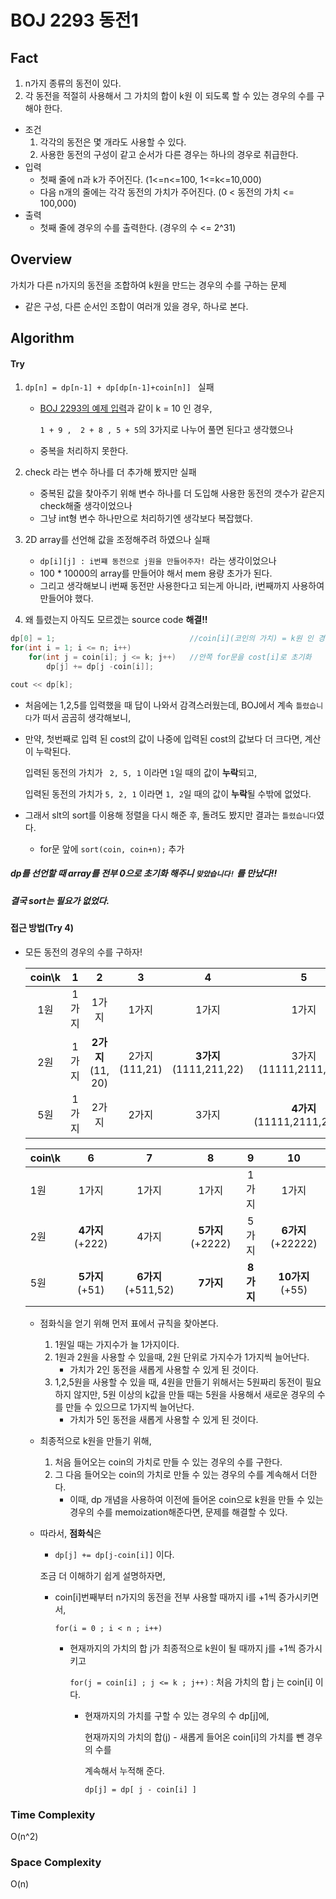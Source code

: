 # BOJ 2293 동전1

## Fact

1. n가지 종류의 동전이 있다.
2. 각 동전을 적절히 사용해서 그 가치의 합이 k원 이 되도록 할 수 있는 경우의 수를 구해야 한다.

- 조건
  1. 각각의 동전은 몇 개라도 사용할 수 있다.
  2. 사용한 동전의 구성이 같고 순서가 다른 경우는 하나의 경우로 취급한다.
- 입력
  - 첫째 줄에 n과 k가 주어진다. (1<=n<=100, 1<=k<=10,000)
  - 다음 n개의 줄에는 각각 동전의 가치가 주어진다. (0 < 동전의 가치 <= 100,000)
- 출력
  - 첫째 줄에 경우의 수를 출력한다. (경우의 수 <= 2^31)

## Overview

가치가 다른 n가지의 동전을 조합하여 k원을 만드는 경우의 수를 구하는 문제

- 같은 구성, 다른 순서인 조합이 여러개 있을 경우, 하나로 본다.

## Algorithm

#### Try

1. `dp[n] = dp[n-1] + dp[dp[n-1]+coin[n]] ` 실패

   - [BOJ 2293의 예제 입력](https://www.acmicpc.net/problem/2293)과 같이 k = 10 인 경우, 

     `1 + 9 ,  2 + 8 , 5 + 5`의 3가지로 나누어 풀면 된다고 생각했으나 

   - 중복을 처리하지 못한다.

2. check 라는 변수 하나를 더 추가해 봤지만 실패

   - 중복된 값을 찾아주기 위해 변수 하나를 더 도입해 사용한 동전의 갯수가 같은지 check해줄 생각이었으나
   - 그냥 int형 변수 하나만으로 처리하기엔 생각보다 복잡했다.

3. 2D array를 선언해 값을 조정해주려 하였으나 실패

   - `dp[i][j] : i번쨰 동전으로 j원을 만들어주자! `라는 생각이었으나
   - 100 * 10000의 array를 만들어야 해서 mem 용량 초가가 된다.
   - 그리고 생각해보니 i번째 동전만 사용한다고 되는게 아니라, i번째까지 사용하여 만들어야 했다.

4. 왜 틀렸는지 아직도 모르겠는 source code    **해결!!**

```c++
dp[0] = 1;								//coin[i](코인의 가치) = k원 인 경우
for(int i = 1; i <= n; i++)
	for(int j = coin[i]; j <= k; j++)	//안쪽 for문을 cost[i]로 초기화
		dp[j] += dp[j -coin[i]];

cout << dp[k];
```

- 처음에는 1,2,5를 입력했을 때 답이 나와서 감격스러웠는데, BOJ에서 계속 `틀렸습니다`가 떠서 곰곰히 생각해보니, 

- 만약, 첫번째로 입력 된 cost의 값이 나중에 입력된 cost의 값보다 더 크다면, 계산이 누락된다.

  입력된 동전의 가치가 ` 2, 5, 1` 이라면  `1`일 때의 값이 **누락**되고,

  입력된 동전의 가치가  `5, 2, 1` 이라면  `1, 2`일 때의 값이 **누락**될 수밖에 없었다. 

- 그래서 slt의 sort를 이용해 정렬을 다시 해준 후, 돌려도 봤지만 결과는 `틀렸습니다`였다.

  - for문 앞에 `sort(coin, coin+n);` 추가

##### dp를 선언할 때 array를 전부 0으로 초기화 해주니 `맞았습니다!` 를 만났다!!

##### 결국 sort는 필요가 없었다.

#### 접근 방법(Try 4)

- 모든 동전의 경우의 수를 구하자!

  | coin\k |   1   |         2         |       3       |           4            |              5              |
  | :----: | :---: | :---------------: | :-----------: | :--------------------: | :-------------------------: |
  |  1원   | 1가지 |       1가지       |     1가지     |         1가지          |            1가지            |
  |  2원   | 1가지 | **2가지**(11, 20) | 2가지(111,21) | **3가지**(1111,211,22) |    3가지(11111,2111,221)    |
  |  5원   | 1가지 |       2가지       |     2가지     |         3가지          | **4가지**(11111,2111,221,5) |

  | coin\k |         6          |         7          |        8         |     9     |         10         |
  | ------ | :----------------: | :----------------: | :--------------: | :-------: | :----------------: |
  | 1원    |       1가지        |       1가지        |      1가지       |   1가지   |       1가지        |
  | 2원    | **4가지**   (+222) |       4가지        | **5가지**(+2222) |   5가지   | **6가지**(+22222)  |
  | 5원    | **5가지**   (+51)  | **6가지**(+511,52) |    **7가지**     | **8가지** | **10가지**   (+55) |

  - 점화식을 얻기 위해 먼저 표에서 규칙을 찾아본다.

    1. 1원일 때는 가지수가 늘 1가지이다.
    2. 1원과 2원을 사용할 수 있을때, 2원 단위로 가지수가 1가지씩 늘어난다.
       - 가치가 2인 동전을 새롭게 사용할 수 있게 된 것이다.
    3. 1,2,5원을 사용할 수 있을 때, 4원을 만들기 위해서는 5원짜리 동전이 필요하지 않지만, 5원 이상의 k값을 만들 때는 5원을 사용해서 새로운 경우의 수를 만들 수 있으므로 1가지씩 늘어난다.
       - 가치가 5인 동전을 새롭게 사용할 수 있게 된 것이다.

  - 최종적으로 k원을 만들기 위해,

    1. 처음 들어오는 coin의 가치로 만들 수 있는 경우의 수를 구한다.
    2. 그 다음 들어오는 coin의 가치로 만들 수 있는 경우의 수를 계속해서 더한다.
       - 이때, dp 개념을 사용하여 이전에 들어온 coin으로 k원을 만들 수 있는 경우의 수를 memoization해준다면, 문제를 해결할 수 있다.

  - 따라서, **점화식**은

    - `dp[j] += dp[j-coin[i]]` 이다.

    조금 더 이해하기 쉽게 설명하자면,

    - coin[i]번째부터 n가지의 동전을 전부 사용할 때까지 i를 +1씩 증가시키면서,

      `for(i = 0 ; i < n ; i++)`

      - 현재까지의 가치의 합 j가 최종적으로 k원이 될 때까지 j를 +1씩 증가시키고

        `for(j = coin[i] ; j <= k ; j++)` : 처음 가치의 합 j 는 coin[i] 이다.

        - 현재까지의 가치를 구할 수 있는 경우의 수 dp[j]에, 

          현재까지의 가치의 합(j) - 새롭게 들어온 coin[i]의 가치를 뺀 경우의 수를 

          계속해서 누적해 준다.

          `dp[j] = dp[ j - coin[i] ]`

### Time Complexity

O(n^2)

### Space Complexity

O(n)
